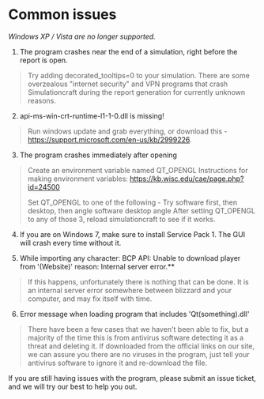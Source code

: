 # Common issues

*Windows XP / Vista are no longer supported.*

1. The program crashes near the end of a simulation, right before the report is open. 
> Try adding     decorated_tooltips=0   to your simulation. There are some overzealous "internet security" and VPN programs that crash Simulationcraft during the report generation for currently unknown reasons.
 
2. api-ms-win-crt-runtime-l1-1-0.dll is missing!
>  Run windows update and grab everything, or download this - https://support.microsoft.com/en-us/kb/2999226.

3. The program crashes immediately after opening
> Create an environment variable named QT_OPENGL
> Instructions for making environment variables: https://kb.wisc.edu/cae/page.php?id=24500
>
> Set QT_OPENGL to one of the following - Try software first, then desktop, then angle
> software
> desktop
> angle
> After setting QT_OPENGL to any of those 3, reload simulationcraft to see if it works. 

4. If you are on Windows 7, make sure to install Service Pack 1. The GUI will crash every time without it.

5. While importing any character: BCP API: Unable to download player from '(Website)' reason: Internal server error.**
> If this happens, unfortunately there is nothing that can be done. It is an internal server error somewhere between blizzard and your computer, and may fix itself with time.

6. Error message when loading program that includes 'Qt(something).dll'
> There have been a few cases that we haven't been able to fix, but a majority of the time this is from antivirus software detecting it as a threat and deleting it. If downloaded from the official links on our site, we can assure you there are no viruses in the program, just tell your antivirus software to ignore it and re-download the file.

If you are still having issues with the program, please submit an issue ticket, and we will try our best to help you out.